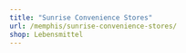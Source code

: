 ```yaml
---
title: "Sunrise Convenience Stores"
url: /memphis/sunrise-convenience-stores/
shop: Lebensmittel
---
```


